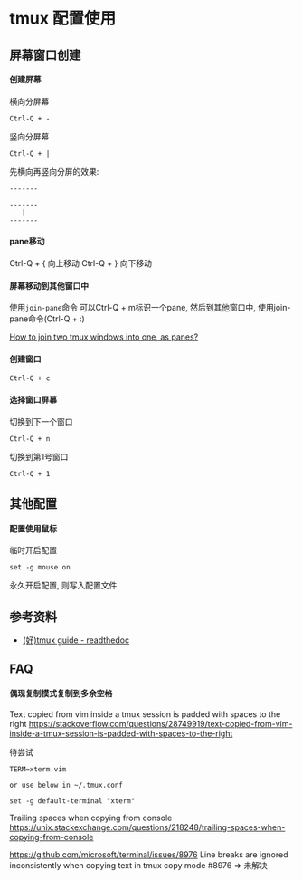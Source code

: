 # tmux 配置使用

## 屏幕窗口创建

#### 创建屏幕

横向分屏幕
```
Ctrl-Q + -
```

竖向分屏幕
```
Ctrl-Q + |
```

先横向再竖向分屏的效果:

```
-------

-------
   |
-------
```

#### pane移动

Ctrl-Q + { 向上移动
Ctrl-Q + } 向下移动

#### 屏幕移动到其他窗口中

使用`join-pane`命令
可以Ctrl-Q + m标识一个pane, 然后到其他窗口中, 使用join-pane命令(Ctrl-Q + :)

[How to join two tmux windows into one, as panes?](https://stackoverflow.com/questions/9592969/how-to-join-two-tmux-windows-into-one-as-panes)

#### 创建窗口


```
Ctrl-Q + c
```

#### 选择窗口屏幕

切换到下一个窗口
```
Ctrl-Q + n
```

切换到第1号窗口
```
Ctrl-Q + 1
```

## 其他配置

#### 配置使用鼠标

临时开启配置
```
set -g mouse on
```

永久开启配置, 则写入配置文件

## 参考资料

* [(好)tmux guide - readthedoc](https://tmuxguide.readthedocs.io/en/latest/tmux/tmux.html)

## FAQ

#### 偶现复制模式复制到多余空格

Text copied from vim inside a tmux session is padded with spaces to the right
https://stackoverflow.com/questions/28749919/text-copied-from-vim-inside-a-tmux-session-is-padded-with-spaces-to-the-right

待尝试
```
TERM=xterm vim

or use below in ~/.tmux.conf

set -g default-terminal "xterm"
```

Trailing spaces when copying from console
https://unix.stackexchange.com/questions/218248/trailing-spaces-when-copying-from-console

https://github.com/microsoft/terminal/issues/8976
Line breaks are ignored inconsistently when copying text in tmux copy mode #8976
=> 未解决
